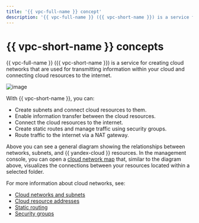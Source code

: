 ```yaml
---
title: '{{ vpc-full-name }} concept'
description: '{{ vpc-full-name }} ({{ vpc-short-name }}) is a service for creating cloud networks that are used for transmitting information within your cloud and connecting cloud resources to the internet. With {{ vpc-short-name }}, you can create subnets and connect cloud resources to them, provide information transfer between cloud resources, connect cloud resources to the internet, build static routes, and manage traffic using security groups.'
---
```


# {{ vpc-short-name }} concepts

{{ vpc-full-name }} ({{ vpc-short-name }}) is a service for creating cloud networks that are used for transmitting information within your cloud and connecting cloud resources to the internet.

![image](../../_assets/vpc/vpc-overview.png)

With {{ vpc-short-name }}, you can:

- Create subnets and connect cloud resources to them.
- Enable information transfer between the cloud resources.
- Connect the cloud resources to the internet.
- Create static routes and manage traffic using security groups.
- Route traffic to the internet via a NAT gateway.

Above you can see a general diagram showing the relationships between networks, subnets, and {{ yandex-cloud }} resources. In the management console, you can open a [cloud network map](network.md#map) that, similar to the diagram above, visualizes the connections between your resources located within a selected folder.

For more information about cloud networks, see:
- [Cloud networks and subnets](network.md)
- [Cloud resource addresses](address.md)
- [Static routing](routing.md)
- [Security groups](security-groups.md)
